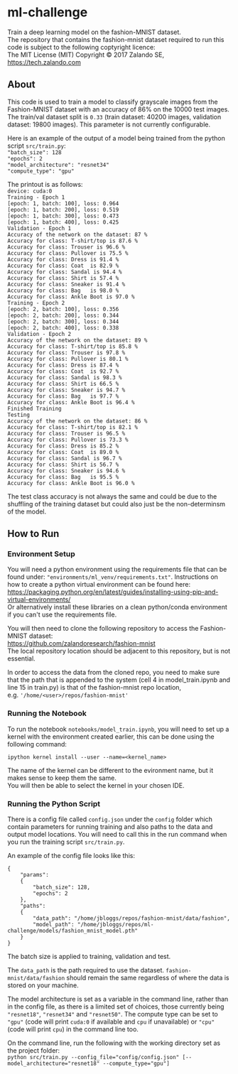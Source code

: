 # ml-challenge
Train a deep learning model on the fashion-MNIST dataset.  
The repository that contains the fashion-mnist dataset required to run this code is subject to the following coptyright licence:  
The MIT License (MIT) Copyright © 2017 Zalando SE, https://tech.zalando.com

## About
This code is used to train a model to classify grayscale images from the Fashion-MNIST dataset with an accuracy of 86% on the 10000 test images. The train/val dataset split is `0.33` (train dataset: 40200 images, validation dataset: 19800 images). This parameter is not currently configurable.

Here is an example of the output of a model being trained from the python script `src/train.py`:  
`"batch_size": 128`  
`"epochs": 2`  
`"model_architecture": "resnet34"`  
`"compute_type": "gpu"`  

The printout is as follows:  
`device: cuda:0`  
`Training - Epoch 1`  
`[epoch: 1, batch: 100], loss: 0.964`  
`[epoch: 1, batch: 200], loss: 0.519`  
`[epoch: 1, batch: 300], loss: 0.473`  
`[epoch: 1, batch: 400], loss: 0.425`  
`Validation - Epoch 1`  
`Accuracy of the network on the dataset: 87 %`  
`Accuracy for class: T-shirt/top is 87.6 %`  
`Accuracy for class: Trouser is 96.6 %`  
`Accuracy for class: Pullover is 75.5 %`  
`Accuracy for class: Dress is 91.4 %`  
`Accuracy for class: Coat  is 82.9 %`  
`Accuracy for class: Sandal is 94.4 %`  
`Accuracy for class: Shirt is 57.4 %`  
`Accuracy for class: Sneaker is 91.4 %`  
`Accuracy for class: Bag   is 98.0 %`  
`Accuracy for class: Ankle Boot is 97.0 %`  
`Training - Epoch 2`  
`[epoch: 2, batch: 100], loss: 0.356`  
`[epoch: 2, batch: 200], loss: 0.344`  
`[epoch: 2, batch: 300], loss: 0.344`  
`[epoch: 2, batch: 400], loss: 0.338`  
`Validation - Epoch 2`  
`Accuracy of the network on the dataset: 89 %`  
`Accuracy for class: T-shirt/top is 85.8 %`  
`Accuracy for class: Trouser is 97.8 %`  
`Accuracy for class: Pullover is 80.1 %`  
`Accuracy for class: Dress is 87.4 %`  
`Accuracy for class: Coat  is 92.7 %`  
`Accuracy for class: Sandal is 98.3 %`  
`Accuracy for class: Shirt is 66.5 %`  
`Accuracy for class: Sneaker is 94.7 %`  
`Accuracy for class: Bag   is 97.7 %`  
`Accuracy for class: Ankle Boot is 96.4 %`  
`Finished Training`  
`Testing`  
`Accuracy of the network on the dataset: 86 %`  
`Accuracy for class: T-shirt/top is 82.1 %`  
`Accuracy for class: Trouser is 96.5 %`  
`Accuracy for class: Pullover is 73.3 %`  
`Accuracy for class: Dress is 85.2 %`  
`Accuracy for class: Coat  is 89.0 %`  
`Accuracy for class: Sandal is 96.7 %`  
`Accuracy for class: Shirt is 56.7 %`  
`Accuracy for class: Sneaker is 94.6 %`  
`Accuracy for class: Bag   is 95.5 %`  
`Accuracy for class: Ankle Boot is 96.0 %`  

The test class accuracy is not always the same and could be due to the shuffling of the training dataset but could also just be the non-determinsm of the model.

## How to Run
### Environment Setup
You will need a python environment using the requirements file that can be found under:
`"environments/ml_venv/requirements.txt"`.
Instructions on how to create a python virtual environment can be found here:  
https://packaging.python.org/en/latest/guides/installing-using-pip-and-virtual-environments/  
Or alternatively install these libraries on a clean python/conda environment if you can't use the requirements file.

You will then need to clone the following repository to access the Fashion-MNIST dataset:  
https://github.com/zalandoresearch/fashion-mnist  
The local repository location should be adjacent to this repository, but is not essential.

In order to access the data from the cloned repo, you need to make sure that the path that is appended to the system (cell 4 in model_train.ipynb and line 15 in train.py) is that of the fashion-mnist repo location,  
e.g. `'/home/<user>/repos/fashion-mnist'`

### Running the Notebook

To run the notebook `notebooks/model_train.ipynb`, you will need to set up a kernel with the environment created earlier, this can be done using the following command:

`ipython kernel install --user --name=<kernel_name>`

The name of the kernel can be different to the evironment name, but it makes sense to keep them the same.  
You will then be able to select the kernel in your chosen IDE.

### Running the Python Script

There is a config file called `config.json` under the `config` folder which contain parameters for running training and also paths to the data and output model locations. You will need to call this in the run command when you run the training script `src/train.py`.

An example of the config file looks like this:

`{`  
`    "params":`  
`    {`  
`        "batch_size": 128,`  
`        "epochs": 2`  
`    },`  
`    "paths":`  
`    {`  
`        "data_path": "/home/jbloggs/repos/fashion-mnist/data/fashion",`  
`        "model_path": "/home/jbloggs/repos/ml-challenge/models/fashion_mnist_model.pth"`  
`    }`  
`}`  

The batch size is applied to training, validation and test.

The `data_path` is the path required to use the dataset. `fashion-mnist/data/fashion` should remain the same regardless of where the data is stored on your machine.

The model architecture is set as a variable in the command line, rather than in the config file, as there is a limited set of choices, those currently being `"resnet18"`, `"resnet34"` and `"resnet50"`.
The compute type can be set to `"gpu"` (code will print `cuda:0` if available and `cpu` if unavailable) or `"cpu"` (code will print `cpu`) in the command line too.

On the command line, run the following with the working directory set as the project folder:  
`python src/train.py --config_file="config/config.json" [--model_architecture="resnet18" --compute_type="gpu"]`